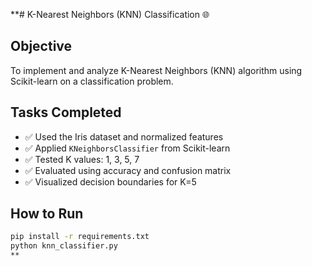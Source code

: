 **# K-Nearest Neighbors (KNN) Classification 🌐

## Objective
To implement and analyze K-Nearest Neighbors (KNN) algorithm using Scikit-learn on a classification problem.

## Tasks Completed
- ✅ Used the Iris dataset and normalized features
- ✅ Applied `KNeighborsClassifier` from Scikit-learn
- ✅ Tested K values: 1, 3, 5, 7
- ✅ Evaluated using accuracy and confusion matrix
- ✅ Visualized decision boundaries for K=5

## How to Run
```bash
pip install -r requirements.txt
python knn_classifier.py
**
